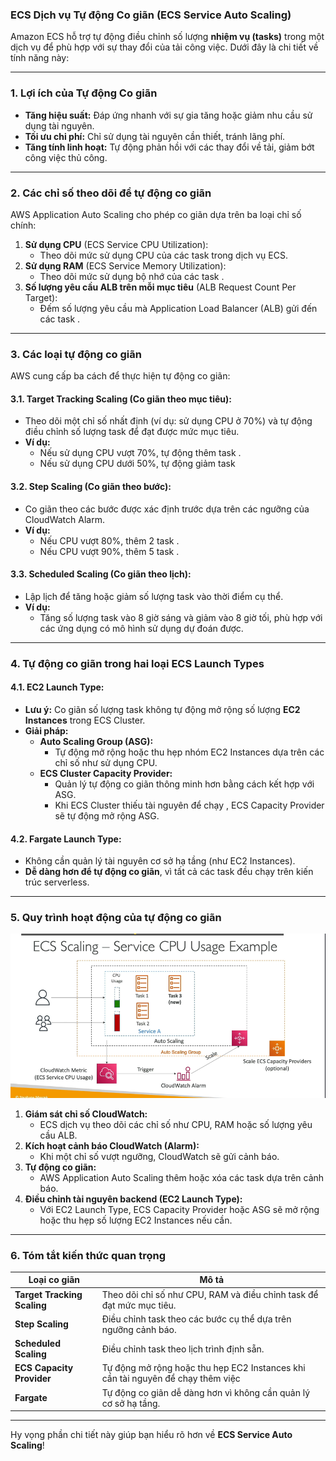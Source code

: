 ### **ECS Dịch vụ Tự động Co giãn (ECS Service Auto Scaling)**

Amazon ECS hỗ trợ tự động điều chỉnh số lượng **nhiệm vụ (tasks)** trong một dịch vụ để phù hợp với sự thay đổi của tải công việc. Dưới đây là chi tiết về tính năng này:

---

### **1. Lợi ích của Tự động Co giãn**

- **Tăng hiệu suất:** Đáp ứng nhanh với sự gia tăng hoặc giảm nhu cầu sử dụng tài nguyên.
- **Tối ưu chi phí:** Chỉ sử dụng tài nguyên cần thiết, tránh lãng phí.
- **Tăng tính linh hoạt:** Tự động phản hồi với các thay đổi về tải, giảm bớt công việc thủ công.

---

### **2. Các chỉ số theo dõi để tự động co giãn**

AWS Application Auto Scaling cho phép co giãn dựa trên ba loại chỉ số chính:

1. **Sử dụng CPU** (ECS Service CPU Utilization):
   - Theo dõi mức sử dụng CPU của các task trong dịch vụ ECS.
2. **Sử dụng RAM** (ECS Service Memory Utilization):
   - Theo dõi mức sử dụng bộ nhớ của các task .
3. **Số lượng yêu cầu ALB trên mỗi mục tiêu** (ALB Request Count Per Target):
   - Đếm số lượng yêu cầu mà Application Load Balancer (ALB) gửi đến các task .

---

### **3. Các loại tự động co giãn**

AWS cung cấp ba cách để thực hiện tự động co giãn:

#### **3.1. Target Tracking Scaling (Co giãn theo mục tiêu):**

- Theo dõi một chỉ số nhất định (ví dụ: sử dụng CPU ở 70%) và tự động điều chỉnh số lượng task để đạt được mức mục tiêu.
- **Ví dụ:**
  - Nếu sử dụng CPU vượt 70%, tự động thêm task .
  - Nếu sử dụng CPU dưới 50%, tự động giảm task

#### **3.2. Step Scaling (Co giãn theo bước):**

- Co giãn theo các bước được xác định trước dựa trên các ngưỡng của CloudWatch Alarm.
- **Ví dụ:**
  - Nếu CPU vượt 80%, thêm 2 task .
  - Nếu CPU vượt 90%, thêm 5 task .

#### **3.3. Scheduled Scaling (Co giãn theo lịch):**

- Lập lịch để tăng hoặc giảm số lượng task vào thời điểm cụ thể.
- **Ví dụ:**
  - Tăng số lượng task vào 8 giờ sáng và giảm vào 8 giờ tối, phù hợp với các ứng dụng có mô hình sử dụng dự đoán được.

---

### **4. Tự động co giãn trong hai loại ECS Launch Types**

#### **4.1. EC2 Launch Type:**

- **Lưu ý:** Co giãn số lượng task không tự động mở rộng số lượng **EC2 Instances** trong ECS Cluster.
- **Giải pháp:**
  - **Auto Scaling Group (ASG):**
    - Tự động mở rộng hoặc thu hẹp nhóm EC2 Instances dựa trên các chỉ số như sử dụng CPU.
  - **ECS Cluster Capacity Provider:**
    - Quản lý tự động co giãn thông minh hơn bằng cách kết hợp với ASG.
    - Khi ECS Cluster thiếu tài nguyên để chạy , ECS Capacity Provider sẽ tự động mở rộng ASG.

#### **4.2. Fargate Launch Type:**

- Không cần quản lý tài nguyên cơ sở hạ tầng (như EC2 Instances).
- **Dễ dàng hơn để tự động co giãn**, vì tất cả các task đều chạy trên kiến trúc serverless.

---

### **5. Quy trình hoạt động của tự động co giãn**

![alt text](image/ecs-scale.png)

1. **Giám sát chỉ số CloudWatch:**
   - ECS dịch vụ theo dõi các chỉ số như CPU, RAM hoặc số lượng yêu cầu ALB.
2. **Kích hoạt cảnh báo CloudWatch (Alarm):**
   - Khi một chỉ số vượt ngưỡng, CloudWatch sẽ gửi cảnh báo.
3. **Tự động co giãn:**
   - AWS Application Auto Scaling thêm hoặc xóa các task dựa trên cảnh báo.
4. **Điều chỉnh tài nguyên backend (EC2 Launch Type):**
   - Với EC2 Launch Type, ECS Capacity Provider hoặc ASG sẽ mở rộng hoặc thu hẹp số lượng EC2 Instances nếu cần.

---

### **6. Tóm tắt kiến thức quan trọng**

| **Loại co giãn**            | **Mô tả**                                                                       |
| --------------------------- | ------------------------------------------------------------------------------- |
| **Target Tracking Scaling** | Theo dõi chỉ số như CPU, RAM và điều chỉnh task để đạt mức mục tiêu.            |
| **Step Scaling**            | Điều chỉnh task theo các bước cụ thể dựa trên ngưỡng cảnh báo.                  |
| **Scheduled Scaling**       | Điều chỉnh task theo lịch trình định sẵn.                                       |
| **ECS Capacity Provider**   | Tự động mở rộng hoặc thu hẹp EC2 Instances khi cần tài nguyên để chạy thêm việc |
| **Fargate**                 | Tự động co giãn dễ dàng hơn vì không cần quản lý cơ sở hạ tầng.                 |

---

Hy vọng phần chi tiết này giúp bạn hiểu rõ hơn về **ECS Service Auto Scaling**!
